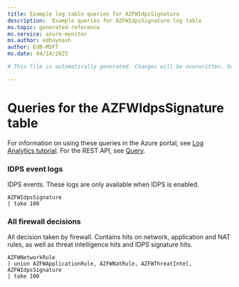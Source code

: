 ```yaml
---
title: Example log table queries for AZFWIdpsSignature
description:  Example queries for AZFWIdpsSignature log table
ms.topic: generated-reference
ms.service: azure-monitor
ms.author: edbaynash
author: EdB-MSFT
ms.date: 04/14/2025

# This file is automatically generated. Changes will be overwritten. Do not change this file directly. 

---
```


# Queries for the AZFWIdpsSignature table

For information on using these queries in the Azure portal, see [Log Analytics tutorial](/azure/azure-monitor/logs/log-analytics-tutorial). For the REST API, see [Query](/rest/api/loganalytics/query).


### IDPS event logs  


IDPS events. These logs are only available when IDPS is enabled.  

```query
AZFWIdpsSignature
| take 100

```



### All firewall decisions  


All decision taken by firewall. Contains hits on network, application and NAT rules, as well as threat intelligence hits and IDPS signature hits.  

```query
AZFWNetworkRule
| union AZFWApplicationRule, AZFWNatRule, AZFWThreatIntel, AZFWIdpsSignature
| take 100
```

